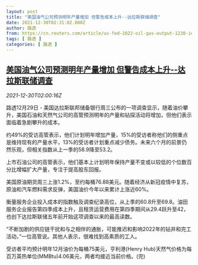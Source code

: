 ```yaml
---
layout: post
title: "美国油气公司预测明年产量增加 但警告成本上升--达拉斯联储调查"
date: 2021-12-30T02:31:02.000Z
author: 路透
from: https://cn.reuters.com/article/us-fed-2022-oil-gas-output-1230-idCNKBS2J9036
tags: [ 路透 ]
categories: [ 路透 ]
---
```

<!--1640831462000-->
[美国油气公司预测明年产量增加 但警告成本上升--达拉斯联储调查](https://cn.reuters.com/article/us-fed-2022-oil-gas-output-1230-idCNKBS2J9036)
------

<div>
<div><i>2021-12-30T02:00:16Z</i></div><p>路透12月29日 - 美国达拉斯联邦储备银行周三公布的一项调查显示，随着油价攀升，美国石油和天然气公司的高管预测明年的产量和钻探活动将增加，但他们表示面临着急剧攀升的成本。</p><p>约49%的受访高管表示，他们计划明年增加产量，15%的受访者称他们的侧重点是维持现有的产量水平，13%的受访者计划重点减少债务。未来六个月的前景仍然乐观，但相关指数从上一季的58.9降至53.2。</p><p>上市石油公司的高管表示，他们基本上计划明年保持产量不变或以较低的个位数百分比增幅扩大产量，专注于提高股东回报。</p><p>美国原油期货周三上涨1.2%，至约每桶76.88美元。随着经济从新冠疫情中复苏，原油和汽车燃料需求反弹，美国油价今年以来累计上涨近60%。</p><p>衡量服务企业投入成本的指数触及调查纪录高位，从上季的60.8升至69.8。油田服务企业报告第四季成本上升，且租赁运营费用在第四季期间从29.4跃升至42，也创下达拉斯联储五年前开始这项调查以来的最高读数。</p><p>“不断加剧的供应链干扰和与之相伴的通胀，可能推迟和影响2022年的钻井和完工活动，”一位高管说。其他人表示，很难找到高素质的工人。</p><p>受访者平均预计明年12月油价为每桶75美元，亨利港(Henry Hub)天然气价格为每百万英热单位(MMBtu)4.06美元，两者均接近当前价格。(完)</p>
</div>
